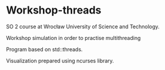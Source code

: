 # Workshop-threads

SO 2 course at Wrocław University of Science and Technology.

Workshop simulation in order to practise multithreading

Program based on std::threads.

Visualization prepared using ncurses library.
